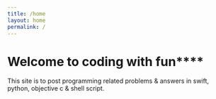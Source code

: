 ```yaml
---
title: /home
layout: home
permalink: /
---
```


# Welcome to coding with fun****

[logo]: https://github.com/adam-p/markdown-here/raw/master/src/common/images/icon48.png "Boudhayan"

This site is to post programming related problems & answers in swift, python, objective c & shell script.
